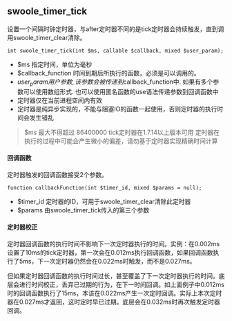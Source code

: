 ## swoole_timer_tick
设置一个间隔时钟定时器，与after定时器不同的是tick定时器会持续触发，直到调用swoole_timer_clear清除。

~~~
int swoole_timer_tick(int $ms, callable $callback, mixed $user_param);
~~~

* $ms 指定时间，单位为毫秒
* $callback_function 时间到期后所执行的函数，必须是可以调用的。
* $user_param 用户参数, 该参数会被传递到$callback_function中. 如果有多个参数可以使用数组形式. 也可以使用匿名函数的use语法传递参数到回调函数中
* 定时器仅在当前进程空间内有效
* 定时器是纯异步实现的，不能与阻塞IO的函数一起使用，否则定时器的执行时间会发生错乱

> $ms 最大不得超过 86400000
> tick定时器在1.7.14以上版本可用
> 定时器在执行的过程中可能会产生微小的偏差，请勿基于定时器实现精确时间计算

#### 回调函数
定时器触发的回调函数接受2个参数。

~~~
function callbackFunction(int $timer_id, mixed $params = null);
~~~
* $timer_id 定时器的ID，可用于swoole_timer_clear清除此定时器
* $params 由swoole_timer_tick传入的第三个参数

#### 定时器校正
定时器回调函数的执行时间不影响下一次定时器执行的时间。实例：在0.002ms设置了10ms的tick定时器，第一次会在0.012ms执行回调函数，如果回调函数执行了5ms，下一次定时器仍然会在0.022ms时触发，而不是0.027ms。

但如果定时器回调函数的执行时间过长，甚至覆盖了下一次定时器执行的时间。底层会进行时间校正，丢弃已过期的行为，在下一时间回调。如上面例子中0.012ms时的回调函数执行了15ms，本该在0.022ms产生一次定时回调。实际上本次定时器在0.027ms才返回，这时定时早已过期。底层会在0.032ms时再次触发定时器回调。
